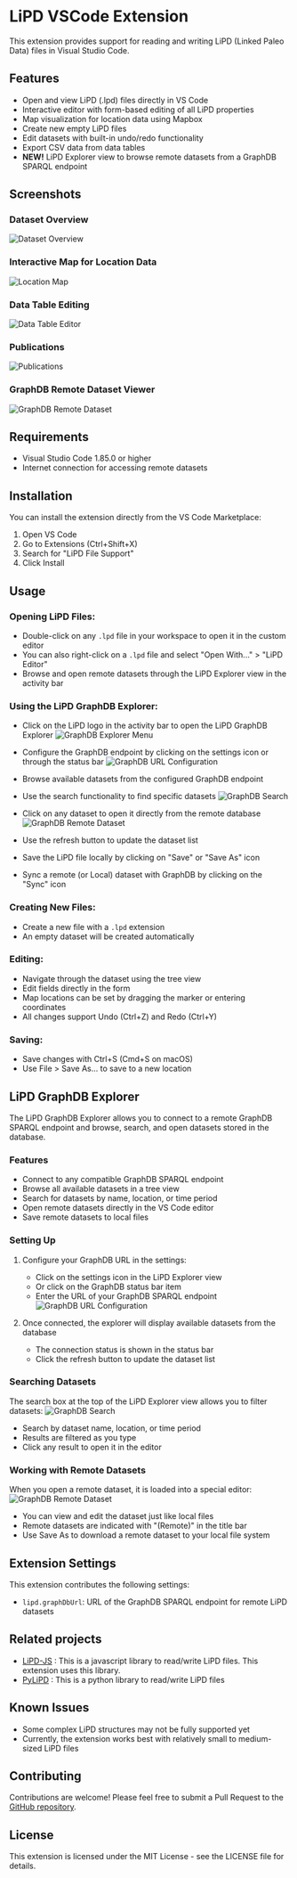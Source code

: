# LiPD VSCode Extension

This extension provides support for reading and writing LiPD (Linked Paleo Data) files in Visual Studio Code.

## Features

- Open and view LiPD (.lpd) files directly in VS Code
- Interactive editor with form-based editing of all LiPD properties
- Map visualization for location data using Mapbox
- Create new empty LiPD files
- Edit datasets with built-in undo/redo functionality
- Export CSV data from data tables
- **NEW!** LiPD Explorer view to browse remote datasets from a GraphDB SPARQL endpoint

## Screenshots

### Dataset Overview
![Dataset Overview](images/dataset.png)

### Interactive Map for Location Data
![Location Map](images/location.png)

### Data Table Editing
![Data Table Editor](images/datatable.png)

### Publications
![Publications](images/publications.png)

### GraphDB Remote Dataset Viewer
![GraphDB Remote Dataset](images/graphdb-remote-dataset.png)

## Requirements

- Visual Studio Code 1.85.0 or higher
- Internet connection for accessing remote datasets

## Installation

You can install the extension directly from the VS Code Marketplace:

1. Open VS Code
2. Go to Extensions (Ctrl+Shift+X)
3. Search for "LiPD File Support"
4. Click Install

## Usage

### Opening LiPD Files:
- Double-click on any `.lpd` file in your workspace to open it in the custom editor
- You can also right-click on a `.lpd` file and select "Open With..." > "LiPD Editor"
- Browse and open remote datasets through the LiPD Explorer view in the activity bar

### Using the LiPD GraphDB Explorer:
- Click on the LiPD logo in the activity bar to open the LiPD GraphDB Explorer
  ![GraphDB Explorer Menu](images/graphdb-explorer-menu.png)

- Configure the GraphDB endpoint by clicking on the settings icon or through the status bar
  ![GraphDB URL Configuration](images/graphdb-url-configuration.png)

- Browse available datasets from the configured GraphDB endpoint
  
- Use the search functionality to find specific datasets
  ![GraphDB Search](images/graphdb-search.png)
  
- Click on any dataset to open it directly from the remote database
  ![GraphDB Remote Dataset](images/graphdb-remote-dataset.png)

- Use the refresh button to update the dataset list
  
- Save the LiPD file locally by clicking on "Save" or "Save As" icon
  
- Sync a remote (or Local) dataset with GraphDB by clicking on the "Sync" icon


### Creating New Files:
- Create a new file with a `.lpd` extension
- An empty dataset will be created automatically


### Editing:
- Navigate through the dataset using the tree view
- Edit fields directly in the form
- Map locations can be set by dragging the marker or entering coordinates
- All changes support Undo (Ctrl+Z) and Redo (Ctrl+Y)

### Saving:
- Save changes with Ctrl+S (Cmd+S on macOS)
- Use File > Save As... to save to a new location

## LiPD GraphDB Explorer

The LiPD GraphDB Explorer allows you to connect to a remote GraphDB SPARQL endpoint and browse, search, and open datasets stored in the database.

### Features

- Connect to any compatible GraphDB SPARQL endpoint
- Browse all available datasets in a tree view
- Search for datasets by name, location, or time period
- Open remote datasets directly in the VS Code editor
- Save remote datasets to local files

### Setting Up

1. Configure your GraphDB URL in the settings:
   - Click on the settings icon in the LiPD Explorer view
   - Or click on the GraphDB status bar item
   - Enter the URL of your GraphDB SPARQL endpoint
   ![GraphDB URL Configuration](images/graphdb-url-configuration.png)

2. Once connected, the explorer will display available datasets from the database
   - The connection status is shown in the status bar
   - Click the refresh button to update the dataset list

### Searching Datasets

The search box at the top of the LiPD Explorer view allows you to filter datasets:
![GraphDB Search](images/graphdb-search.png)

- Search by dataset name, location, or time period
- Results are filtered as you type
- Click any result to open it in the editor

### Working with Remote Datasets

When you open a remote dataset, it is loaded into a special editor:
![GraphDB Remote Dataset](images/graphdb-remote-dataset.png)

- You can view and edit the dataset just like local files
- Remote datasets are indicated with "(Remote)" in the title bar
- Use Save As to download a remote dataset to your local file system

## Extension Settings

This extension contributes the following settings:

* `lipd.graphDbUrl`: URL of the GraphDB SPARQL endpoint for remote LiPD datasets

## Related projects
- [LiPD-JS](https://github.com/LinkedEarth/lipdjs) : This is a javascript library to read/write LiPD files. This extension uses this library.
- [PyLiPD](https://github.com/LinkedEarth/pylipd) : This is a python library to read/write LiPD files

## Known Issues

- Some complex LiPD structures may not be fully supported yet
- Currently, the extension works best with relatively small to medium-sized LiPD files

## Contributing

Contributions are welcome! Please feel free to submit a Pull Request to the [GitHub repository](https://github.com/LinkedEarth/lipd-vscode).

## License

This extension is licensed under the MIT License - see the LICENSE file for details. 
